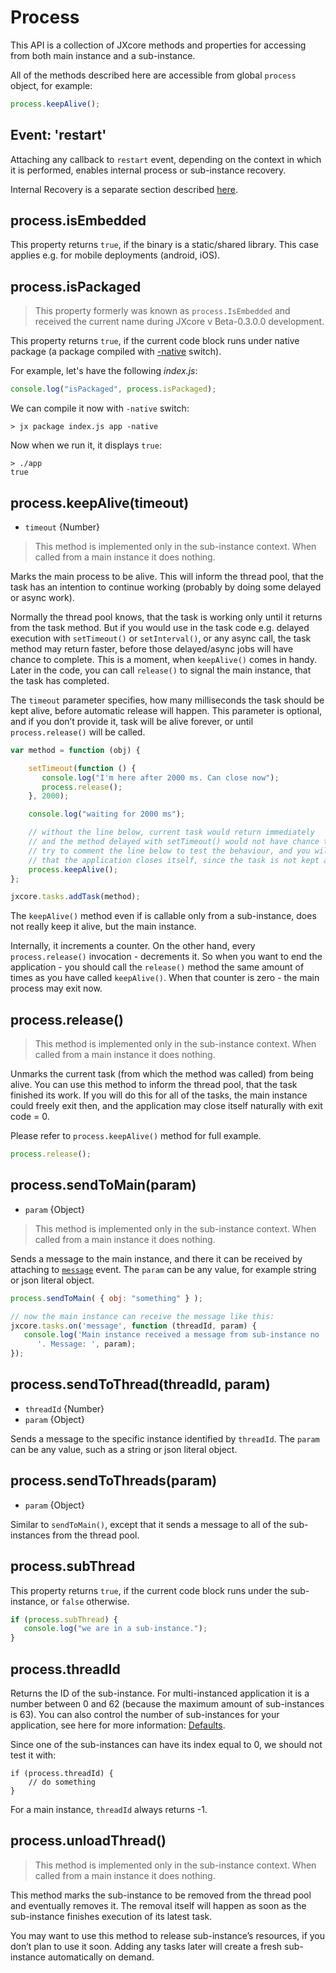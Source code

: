 # Process

This API is a collection of JXcore methods and properties for accessing from both main instance and a sub-instance.

All of the methods described here are accessible from global `process` object, for example:

```js
process.keepAlive();
```

## Event: 'restart'

Attaching any callback to `restart` event, depending on the context in which it is performed, enables internal process or sub-instance recovery.

Internal Recovery is a separate section described [here](jxcore-feature-internal-recovery.html).

## process.isEmbedded

This property returns `true`, if the binary is a static/shared library. This case applies e.g. for mobile deployments (android, iOS).

## process.isPackaged

> This property formerly was known as `process.IsEmbedded` and received the current name during JXcore v Beta-0.3.0.0 development.

This property returns `true`, if the current code block runs under native package (a package compiled with [-native](jxcore-feature-packaging-code-protection.markdown#-native) switch).

For example, let's have the following *index.js*:
```js
console.log("isPackaged", process.isPackaged);
```

We can compile it now with `-native` switch:

    > jx package index.js app -native

Now when we run it, it displays `true`:

    > ./app
    true

## process.keepAlive(timeout)

* `timeout` {Number}

> This method is implemented only in the sub-instance context. When called from a main instance it does nothing.

Marks the main process to be alive. This will inform the thread pool,
that the task has an intention to continue working (probably by doing some delayed or async work).

Normally the thread pool knows, that the task is working only until it returns from the task method.
But if you would use in the task code e.g. delayed execution with `setTimeout()` or `setInterval()`, or any async call,
the task method may return faster, before those delayed/async jobs will have chance to complete.
This is a moment, when `keepAlive()` comes in handy. Later in the code, you can call `release()` to signal the main instance, that the task has completed.

The `timeout` parameter specifies, how many milliseconds the task should be kept alive, before automatic release will happen.
This parameter is optional, and if you don’t provide it, task will be alive forever, or until `process.release()` will be called.

```js
var method = function (obj) {

    setTimeout(function () {
       console.log("I'm here after 2000 ms. Can close now");
       process.release();
    }, 2000);

    console.log("waiting for 2000 ms");

    // without the line below, current task would return immediately
    // and the method delayed with setTimeout() would not have chance to complete.
    // try to comment the line below to test the behaviour, and you will see,
    // that the application closes itself, since the task is not kept alive.
    process.keepAlive();
};

jxcore.tasks.addTask(method);
```

The `keepAlive()` method even if is callable only from a sub-instance, does not really keep it alive, but the main instance.

Internally, it increments a counter. On the other hand, every `process.release()` invocation - decrements it.
So when you want to end the application - you should call the `release()` method the same amount of times as you have called `keepAlive()`.
When that counter is zero - the main process may exit now.

## process.release()

> This method is implemented only in the sub-instance context. When called from a main instance it does nothing.

Unmarks the current task (from which the method was called) from being alive. You can use this method to inform the thread pool, that the task finished its work.
If you will do this for all of the tasks, the main instance could freely exit then, and the application may close itself naturally with exit code = 0.

Please refer to `process.keepAlive()` method for full example.

```js
process.release();
```

## process.sendToMain(param)

* `param` {Object}

> This method is implemented only in the sub-instance context. When called from a main instance it does nothing.

Sends a message to the main instance, and there it can be received by attaching to [`message`](jxcore-tasks.html#jxcore_tasks_event_message) event.
The `param` can be any value, for example string or json literal object.

```js
process.sendToMain( { obj: "something" } );

// now the main instance can receive the message like this:
jxcore.tasks.on('message', function (threadId, param) {
   console.log('Main instance received a message from sub-instance no ' + threadId +
      '. Message: ', param);
});
```

## process.sendToThread(threadId, param)

* `threadId` {Number}
* `param` {Object}

Sends a message to the specific instance identified by `threadId`.
The `param` can be any value, such as a string or json literal object.


## process.sendToThreads(param)

* `param` {Object}

Similar to `sendToMain()`, except that it sends a message to all of the sub-instances from the thread pool.

## process.subThread

This property returns `true`, if the current code block runs under the sub-instance, or `false` otherwise.

```js
if (process.subThread) {
   console.log("we are in a sub-instance.");
}
```

## process.threadId

Returns the ID of the sub-instance. For multi-instanced application it is a number between 0 and 62 (because the maximum amount of sub-instances is 63).
You can also control the number of sub-instances for your application, see here for more information: [Defaults](jxcore-feature-multitasking.html#defaults).

Since one of the sub-instances can have its index equal to 0, we should not test it with:

```
if (process.threadId) {
    // do something
}
```

For a main instance, `threadId` always returns -1.

## process.unloadThread()

> This method is implemented only in the sub-instance context. When called from a main instance it does nothing.

This method marks the sub-instance to be removed from the thread pool and eventually removes it.
The removal itself will happen as soon as the sub-instance finishes execution of its latest task.

You may want to use this method to release sub-instance’s resources, if you don’t plan to use it soon.
Adding any tasks later will create a fresh sub-instance automatically on demand.
